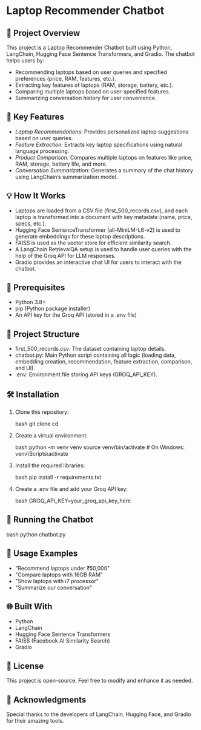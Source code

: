 # Laptop Recommender Chatbot

## 🚀 Project Overview

This project is a Laptop Recommender Chatbot built using Python, LangChain, Hugging Face Sentence Transformers, and Gradio. The chatbot helps users by:

* Recommending laptops based on user queries and specified preferences (price, RAM, features, etc.).
* Extracting key features of laptops (RAM, storage, battery, etc.).
* Comparing multiple laptops based on user-specified features.
* Summarizing conversation history for user convenience.

## 📌 Key Features

* *Laptop Recommendations:* Provides personalized laptop suggestions based on user queries.
* *Feature Extraction:* Extracts key laptop specifications using natural language processing.
* *Product Comparison:* Compares multiple laptops on features like price, RAM, storage, battery life, and more.
* *Conversation Summarization:* Generates a summary of the chat history using LangChain’s summarization model.

## 💡 How It Works

* Laptops are loaded from a CSV file (first_500_records.csv), and each laptop is transformed into a document with key metadata (name, price, specs, etc.).
* Hugging Face SentenceTransformer (all-MiniLM-L6-v2) is used to generate embeddings for these laptop descriptions.
* FAISS is used as the vector store for efficient similarity search.
* A LangChain RetrievalQA setup is used to handle user queries with the help of the Groq API for LLM responses.
* Gradio provides an interactive chat UI for users to interact with the chatbot.

## 📝 Prerequisites

* Python 3.8+
* pip (Python package installer)
* An API key for the Groq API (stored in a .env file)

## 📁 Project Structure

* first_500_records.csv: The dataset containing laptop details.
* chatbot.py: Main Python script containing all logic (loading data, embedding creation, recommendation, feature extraction, comparison, and UI).
* .env: Environment file storing API keys (GROQ\_API\_KEY).

## 🛠 Installation

1. Clone this repository:

   bash
   git clone <your-repository-url>
   cd <your-repository-directory>
   
2. Create a virtual environment:

   bash
   python -m venv venv
   source venv/bin/activate   # On Windows: venv\Scripts\activate
   
3. Install the required libraries:

   bash
   pip install -r requirements.txt
   
4. Create a .env file and add your Groq API key:

   bash
   GROQ_API_KEY=your_groq_api_key_here
   

## 🚀 Running the Chatbot

bash
python chatbot.py


## 📌 Usage Examples

* "Recommend laptops under ₹50,000"
* "Compare laptops with 16GB RAM"
* "Show laptops with i7 processor"
* "Summarize our conversation"

## 🌐 Built With

* Python
* LangChain
* Hugging Face Sentence Transformers
* FAISS (Facebook AI Similarity Search)
* Gradio

## 📄 License

This project is open-source. Feel free to modify and enhance it as needed.

## 💬 Acknowledgments

Special thanks to the developers of LangChain, Hugging Face, and Gradio for their amazing tools.


